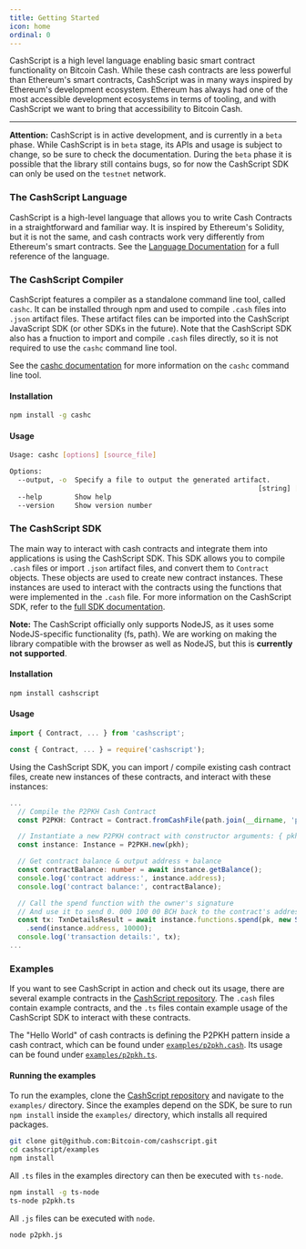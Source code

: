 ```yaml
---
title: Getting Started
icon: home
ordinal: 0
---
```


CashScript is a high level language enabling basic smart contract functionality on Bitcoin Cash. While these cash contracts are less powerful than Ethereum's smart contracts, CashScript was in many ways inspired by Ethereum's development ecosystem. Ethereum has always had one of the most accessible development ecosystems in terms of tooling, and with CashScript we want to bring that accessibility to Bitcoin Cash.

---

**Attention:** CashScript is in active development, and is currently in a `beta` phase. While CashScript is in `beta` stage, its APIs and usage is subject to change, so be sure to check the documentation. During the `beta` phase it is possible that the library still contains bugs, so for now the CashScript SDK can only be used on the `testnet` network.

### The CashScript Language

CashScript is a high-level language that allows you to write Cash Contracts in a straightforward and familiar way. It is inspired by Ethereum's Solidity, but it is not the same, and cash contracts work very differently from Ethereum's smart contracts. See the [Language Documentation](/cashscript/docs/language) for a full reference of the language.

### The CashScript Compiler

CashScript features a compiler as a standalone command line tool, called `cashc`. It can be installed through npm and used to compile `.cash` files into `.json` artifact files. These artifact files can be imported into the CashScript JavaScript SDK (or other SDKs in the future). Note that the CashScript SDK also has a fnuction to import and compile `.cash` files directly, so it is not required to use the `cashc` command line tool.

See the [cashc documentation](/cashscript/docs/cashc) for more information on the `cashc` command line tool.

#### Installation

```bash
npm install -g cashc
```

#### Usage

```bash
Usage: cashc [options] [source_file]

Options:
  --output, -o  Specify a file to output the generated artifact.
                                                             [string] [required]
  --help        Show help                                              [boolean]
  --version     Show version number                                    [boolean]
```

### The CashScript SDK

The main way to interact with cash contracts and integrate them into applications is using the CashScript SDK. This SDK allows you to compile `.cash` files or import `.json` artifact files, and convert them to `Contract` objects. These objects are used to create new contract instances. These instances are used to interact with the contracts using the functions that were implemented in the `.cash` file. For more information on the CashScript SDK, refer to the [full SDK documentation](/cashscript/docs/sdk).

**Note:** The CashScript officially only supports NodeJS, as it uses some NodeJS-specific functionality (fs, path). We are working on making the library compatible with the browser as well as NodeJS, but this is **currently not supported**.

#### Installation

```bash
npm install cashscript
```

#### Usage

```ts
import { Contract, ... } from 'cashscript';
```

```js
const { Contract, ... } = require('cashscript');
```

Using the CashScript SDK, you can import / compile existing cash contract files, create new instances of these contracts, and interact with these instances:

```ts
...
  // Compile the P2PKH Cash Contract
  const P2PKH: Contract = Contract.fromCashFile(path.join(__dirname, 'p2pkh.cash'), 'testnet');

  // Instantiate a new P2PKH contract with constructor arguments: { pkh: pkh }
  const instance: Instance = P2PKH.new(pkh);

  // Get contract balance & output address + balance
  const contractBalance: number = await instance.getBalance();
  console.log('contract address:', instance.address);
  console.log('contract balance:', contractBalance);

  // Call the spend function with the owner's signature
  // And use it to send 0. 000 100 00 BCH back to the contract's address
  const tx: TxnDetailsResult = await instance.functions.spend(pk, new Sig(keypair, 0x01))
    .send(instance.address, 10000);
  console.log('transaction details:', tx);
...
```

### Examples

If you want to see CashScript in action and check out its usage, there are several example contracts in the [CashScript repository](https://github.com/Bitcoin-com/cashscript/tree/master/examples). The `.cash` files contain example contracts, and the `.ts` files contain example usage of the CashScript SDK to interact with these contracts.

The "Hello World" of cash contracts is defining the P2PKH pattern inside a cash contract, which can be found under [`examples/p2pkh.cash`](https://github.com/Bitcoin-com/cashscript/tree/master/examples/p2pkh.cash). Its usage can be found under [`examples/p2pkh.ts`](https://github.com/Bitcoin-com/cashscript/tree/master/examples/p2pkh.ts).

#### Running the examples

To run the examples, clone the [CashScript repository](https://github.com/Bitcoin-com/cashscript) and navigate to the `examples/` directory. Since the examples depend on the SDK, be sure to run `npm install` inside the `examples/` directory, which installs all required packages.

```bash
git clone git@github.com:Bitcoin-com/cashscript.git
cd cashscript/examples
npm install
```

All `.ts` files in the examples directory can then be executed with `ts-node`.

```bash
npm install -g ts-node
ts-node p2pkh.ts
```

All `.js` files can be executed with `node`.

```bash
node p2pkh.js
```

